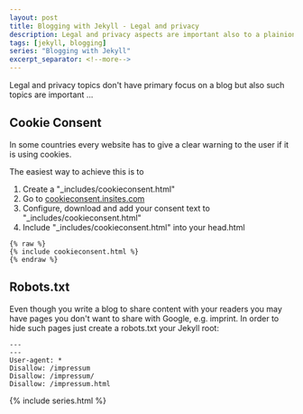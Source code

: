 ```yaml
---
layout: post
title: Blogging with Jekyll - Legal and privacy
description: Legal and privacy aspects are important also to a plainionistic programmer.
tags: [jekyll, blogging]
series: "Blogging with Jekyll"
excerpt_separator: <!--more-->
---
```


Legal and privacy topics don't have primary focus on a blog but also such topics are important ...

<!--more-->

## Cookie Consent

In some countries every website has to give a clear warning to the user if it is using cookies.

The easiest way to achieve this is to 

1. Create a "_includes/cookieconsent.html" 
2. Go to [cookieconsent.insites.com](https://cookieconsent.insites.com/download/)
3. Configure, download and add your consent text to "_includes/cookieconsent.html" 
4. Include "_includes/cookieconsent.html" into your head.html

```
{% raw %}
{% include cookieconsent.html %}
{% endraw %}
```


## Robots.txt

Even though you write a blog to share content with your readers you may have pages you don't want to share with Google, e.g. imprint.
In order to hide such pages just create a robots.txt your Jekyll root:

```
---
---
User-agent: *
Disallow: /impressum
Disallow: /impressum/
Disallow: /impressum.html 
```

{% include series.html %}
